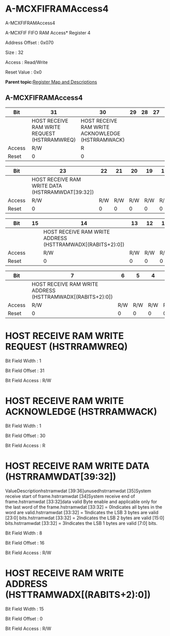 # A-MCXFIFRAMAccess4

A-MCXFIFRAMAccess4

A-MCXFIF FIFO RAM Access\* Register 4

Address Offset : 0x070

Size : 32

Access : Read/Write

Reset Value : 0x0

**Parent topic:**[Register Map and Descriptions](GUID-521EA668-4C02-4A74-927B-B4C8D92B9489.md)

## A-MCXFIFRAMAccess4

|Bit |31|30|29|28|27|26|25|24|
|----|---|---|---|---|---|---|---|---|
| |HOST RECEIVE RAM WRITE REQUEST \(HSTRRAMWREQ\)|HOST RECEIVE RAM WRITE ACKNOWLEDGE \(HSTRRAMWACK\)| | | | | | |
|Access |R/W|R| | | | | | |
|Reset |0|0| | | | | | |

|Bit |23|22|21|20|19|18|17|16|
|----|---|---|---|---|---|---|---|---|
| |HOST RECEIVE RAM WRITE DATA \(HSTRRAMWDAT\[39:32\]\)|
|Access |R/W|R/W|R/W|R/W|R/W|R/W|R/W|R/W|
|Reset |0|0|0|0|0|0|0|0|

|Bit |15|14|13|12|11|10|9|8|
|----|---|---|---|---|---|---|---|---|
| | |HOST RECEIVE RAM WRITE ADDRESS \(HSTTRAMWADX\[\(RABITS+2\):0\]\)|
|Access | |R/W|R/W|R/W|R/W|R/W|R/W|R/W|
|Reset | |0|0|0|0|0|0|0|

|Bit |7|6|5|4|3|2|1|0|
|----|---|---|---|---|---|---|---|---|
| |HOST RECEIVE RAM WRITE ADDRESS \(HSTTRAMWADX\[\(RABITS+2\):0\]\)|
|Access |R/W|R/W|R/W|R/W|R/W|R/W|R/W|R/W|
|Reset |0|0|0|0|0|0|0|0|

# HOST RECEIVE RAM WRITE REQUEST \(HSTRRAMWREQ\)

Bit Field Width : 1

Bit Field Offset : 31

Bit Field Access : R/W

# HOST RECEIVE RAM WRITE ACKNOWLEDGE \(HSTRRAMWACK\)

Bit Field Width : 1

Bit Field Offset : 30

Bit Field Access : R

# HOST RECEIVE RAM WRITE DATA \(HSTRRAMWDAT\[39:32\]\)

ValueDescriptionhstrramwdat \[39:36\]unusedhstrramwdat \[35\]System receive start of frame.hstrramwdat \[34\]System receive end of frame.hstrramwdat \[33:32\]data valid Byte enable and applicable only for the last word of the frame.hstrramwdat \[33:32\] = 0Indicates all bytes in the word are valid.hstrramwdat \[33:32\] = 1Indicates the LSB 3 bytes are valid \[23:0\] bits.hstrramwdat \[33:32\] = 2Indicates the LSB 2 bytes are valid \[15:0\] bits.hstrramwdat \[33:32\] = 3Indicates the LSB 1 bytes are valid \[7:0\] bits.

Bit Field Width : 8

Bit Field Offset : 16

Bit Field Access : R/W

# HOST RECEIVE RAM WRITE ADDRESS \(HSTTRAMWADX\[\(RABITS+2\):0\]\)

Bit Field Width : 15

Bit Field Offset : 0

Bit Field Access : R/W

